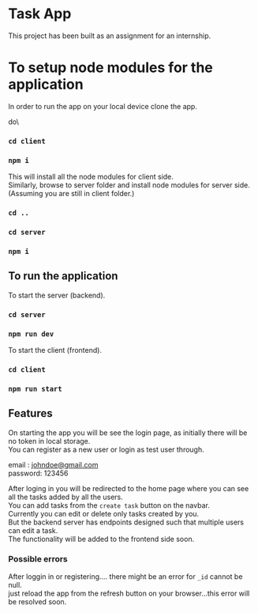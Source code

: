 # Task App

This project has been built as an assignment for an internship.

# To setup node modules for the application

In order to run the app on your local device clone the app.

do\

### `cd client`

### `npm i`

This will install all the node modules for client side.\
Similarly, browse to server folder and install node modules for server side.\
(Assuming you are still in client folder.)

### `cd ..`

### `cd server`

### `npm i`

## To run the application

To start the server (backend).

### `cd server`

### `npm run dev`

To start the client (frontend).

### `cd client`

### `npm run start`

## Features

On starting the app you will be see the login page, as initially there will be no token in local storage.\
You can register as a new user or login as test user through.

email : johndoe@gmail.com \
password: 123456

After loging in you will be redirected to the home page where you can see all the tasks added by all the users.\
You can add tasks from the `create task` button on the navbar.\
Currently you can edit or delete only tasks created by you.\
But the backend server has endpoints designed such that multiple users can edit a task.\
The functionality will be added to the frontend side soon.

### Possible errors

After loggin in or registering.... there might be an error for `_id` cannot be null.\
just reload the app from the refresh button on your browser...this error will be resolved soon.
